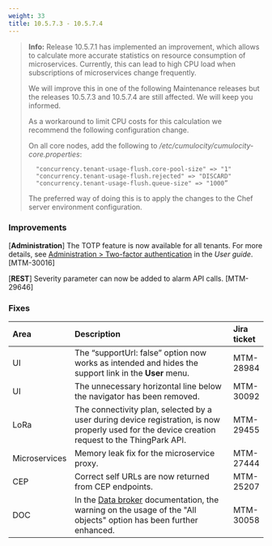 ```yaml
---
weight: 33
title: 10.5.7.3 - 10.5.7.4
---
```

>**Info:** Release 10.5.7.1 has implemented an improvement, which allows to calculate more accurate statistics on resource consumption of microservices. Currently, this can lead to high CPU load when subscriptions of microservices change frequently.
>
>We will improve this in one of the following Maintenance releases but the releases 10.5.7.3 and 10.5.7.4 are still affected. We will keep you informed.
>
>As a workaround to limit CPU costs for this calculation we recommend the following configuration change.
>
>On all core nodes, add the following to */etc/cumulocity/cumulocity-core.properties*:
>
>		"concurrency.tenant-usage-flush.core-pool-size" => "1"
>		"concurrency.tenant-usage-flush.rejected" => "DISCARD"
>		"concurrency.tenant-usage-flush.queue-size" => "1000”
>
>The preferred way of doing this is to apply the changes to the Chef server environment configuration.

### Improvements

[**Administration**] The TOTP feature is now available for all tenants. For more details, see [Administration > Two-factor authentication](https://cumulocity.com/guides/10.5.7/users-guide/administration/#tfa) in the *User guide*. [MTM-30016]


[**REST**] Severity parameter can now be added to alarm API calls. [MTM-29646]

### Fixes

<table>
<colgroup>
   <col style="width: 15%;">
   <col style="width: 70%;">
   <col style="width: 15 %;">
</colgroup><thead>
<tr>
<th style="text-align:left">Area</th>
<th style="text-align:left">Description</th>
<th style="text-align:left">Jira ticket</th>
</tr>
</thead>
<tbody>
<tr>
<td style="text-align:left">UI</td>
<td style="text-align:left">The “supportUrl: false” option now works as intended and hides the support link in the <b>User</b> menu.
</td>
<td>MTM-28984</td>
</tr>
<tr>
<td style="text-align:left">UI</td>
<td style="text-align:left">The unnecessary horizontal line below the navigator has been removed.
</td>
<td>MTM-30092</td>
</tr>
<tr>
<td style="text-align:left">LoRa</td>
<td style="text-align:left">The connectivity plan, selected by a user during device registration, is now properly used for the device creation request to the ThingPark API.
</td>
<td>MTM-29455</td>
</tr>
<tr>
<td style="text-align:left">Microservices</td>
<td style="text-align:left">Memory leak fix for the microservice proxy.
</td>
<td>MTM-27444</td>
</tr>
<tr>
<td style="text-align:left">CEP</td>
<td style="text-align:left">Correct self URLs are now returned from CEP endpoints.
</td>
<td>MTM-25207</td>
</tr>
<tr>
<td style="text-align:left">DOC</td>
<td style="text-align:left">In the <a href="https://cumulocity.com/guides/10.5.7/users-guide/enterprise-edition/#data-broker">Data broker</a> documentation, the warning on the usage of the "All objects" option has been further enhanced.
</td>
<td>MTM-30058</td>
</tr>
</tbody>
</table>
